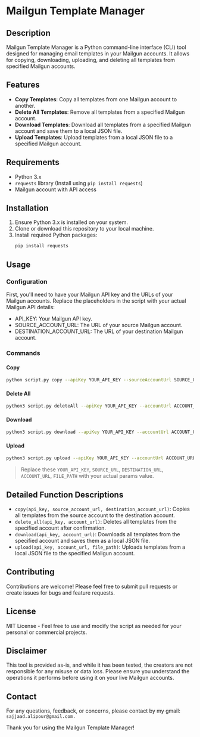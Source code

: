 # Mailgun Template Manager

## Description

Mailgun Template Manager is a Python command-line interface (CLI) tool designed for managing email templates in your
Mailgun accounts. It allows for copying, downloading, uploading, and deleting all templates from specified Mailgun
accounts.

## Features

- **Copy Templates**: Copy all templates from one Mailgun account to another.
- **Delete All Templates**: Remove all templates from a specified Mailgun account.
- **Download Templates**: Download all templates from a specified Mailgun account and save them to a local JSON file.
- **Upload Templates**: Upload templates from a local JSON file to a specified Mailgun account.

## Requirements

- Python 3.x
- `requests` library (Install using `pip install requests`)
- Mailgun account with API access

## Installation

1. Ensure Python 3.x is installed on your system.
2. Clone or download this repository to your local machine.
3. Install required Python packages:
   ```bash
   pip install requests

## Usage

### Configuration

First, you'll need to have your Mailgun API key and the URLs of your Mailgun accounts. Replace the placeholders in the
script with your actual Mailgun API details:

* API_KEY: Your Mailgun API key.
* SOURCE_ACCOUNT_URL: The URL of your source Mailgun account.
* DESTINATION_ACCOUNT_URL: The URL of your destination Mailgun account.

### Commands

#### Copy

```bash
python script.py copy --apiKey YOUR_API_KEY --sourceAccountUrl SOURCE_URL --destinationAccountUrl DESTINATION_URL
```

#### Delete All

```bash 
python3 script.py deleteAll --apiKey YOUR_API_KEY --accountUrl ACCOUNT_URL
```

#### Download

```bash
python3 script.py download --apiKey YOUR_API_KEY --accountUrl ACCOUNT_URL
```

#### Upload

```bash
python3 script.py upload --apiKey YOUR_API_KEY --accountUrl ACCOUNT_URL --filePath FILE_PATH
```

> Replace these `YOUR_API_KEY`, `SOURCE_URL`, `DESTINATION_URL`, `ACCOUNT_URL`, `FILE_PATH`   with your actual params
> value.

## Detailed Function Descriptions

* `copy(api_key, source_account_url, destination_account_url)`: Copies all templates from the source account to the
  destination account.
* `delete_all(api_key, account_url)`: Deletes all templates from the specified account after confirmation.
* `download(api_key, account_url)`: Downloads all templates from the specified account and saves them as a local JSON
  file.
* `upload(api_key, account_url, file_path)`: Uploads templates from a local JSON file to the specified Mailgun account.

## Contributing

Contributions are welcome! Please feel free to submit pull requests or create issues for bugs and feature requests.

## License

MIT License - Feel free to use and modify the script as needed for your personal or commercial projects.

## Disclaimer

This tool is provided as-is, and while it has been tested, the creators are not responsible for any misuse or data loss.
Please ensure you understand the operations it performs before using it on your live Mailgun accounts.

## Contact

For any questions, feedback, or concerns, please contact by my gmail: `sajjaad.alipour@gmail.com.`

Thank you for using the Mailgun Template Manager!